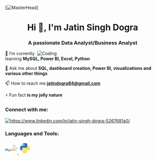 [![MasterHead](https://user-images.githubusercontent.com/61057666/169029838-74df663d-2e62-4d77-bdff-b43f7d63f00f.png)]
<h1 align="center">Hi 👋, I'm Jatin Singh Dogra</h1>
<h3 align="center">A passionate Data Analyst/Business Analyst</h3>
<img align="right" alt="Coding" width="400" src=https://user-images.githubusercontent.com/74038190/235224431-e8c8c12e-6826-47f1-89fb-2ddad83b3abf.gif
🔭 I’m currently working on **Data Analysis projects**

🌱 I’m currently learning **MySQL, Power BI, Excel, Python**

💬 Ask me about **SQL, dashboard creation, Power BI, visualizations and various other things**

📫 How to reach me **jatindogra84@gmail.com**

⚡ Fun fact **is my jolly nature**

<h3 align="left">Connect with me:</h3>
<p align="left">
<a href="https://linkedin.com/in/https://www.linkedin.com/in/jatin-singh-dogra-5267681a0/" target="blank"><img align="center" src="https://raw.githubusercontent.com/rahuldkjain/github-profile-readme-generator/master/src/images/icons/Social/linked-in-alt.svg" alt="https://www.linkedin.com/in/jatin-singh-dogra-5267681a0/" height="30" width="40" /></a>
</p>

<h3 align="left">Languages and Tools:</h3>
<p align="left"> <a href="https://www.mysql.com/" target="_blank" rel="noreferrer"> <img src="https://raw.githubusercontent.com/devicons/devicon/master/icons/mysql/mysql-original-wordmark.svg" alt="mysql" width="40" height="40"/> </a> <a href="https://www.python.org" target="_blank" rel="noreferrer"> <img src="https://raw.githubusercontent.com/devicons/devicon/master/icons/python/python-original.svg" alt="python" width="40" height="40"/> </a> </p>
